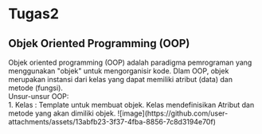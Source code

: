 # Tugas2
<h2>Objek Oriented Programming (OOP)</h2>
Objek oriented programming (OOP) adalah paradigma pemrograman yang menggunakan "objek" untuk mengorganisir kode. Dlam OOP, objek merupakan instansi dari kelas yang dapat memiliki atribut (data) dan metode (fungsi). <br>
Unsur-unsur OOP:<br>
1. Kelas : Template untuk membuat objek. Kelas mendefinisikan Atribut dan metode yang akan dimiliki objek.
![image](https://github.com/user-attachments/assets/13abfb23-3f37-4fba-8856-7c8d3194e70f)


